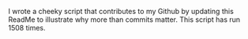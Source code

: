 I wrote a cheeky script that contributes to my Github by updating this ReadMe to illustrate why more than commits matter. This script has run 1508 times.